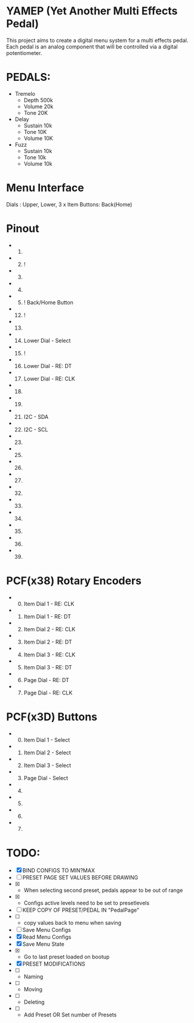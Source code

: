 # YAMEP (Yet Another Multi Effects Pedal)

This project aims to create a digital menu system for a multi effects pedal.
Each pedal is an analog component that will be controlled via a digital potentiometer. 
 
# PEDALS:
- Tremelo
    - Depth 500k
    - Volume 20k
    - Tone 20K
- Delay
    - Sustain 10k
    - Tone 10K
    - Volume 10K
- Fuzz
    - Sustain 10k
    - Tone 10k
    - Volume 10k

# Menu Interface

Dials : Upper, Lower, 3 x Item
Buttons: Back(Home)

# Pinout

- 1. 
- 2. ! 
- 3. 
- 4. 
- 5. ! Back/Home Button
- 12. ! 
- 13. 
- 14. Lower Dial - Select
- 15. !
- 16. Lower Dial - RE: DT
- 17. Lower Dial - RE: CLK
- 18. 
- 19. 
- 21. I2C - SDA
- 22. I2C - SCL
- 23. 
- 25. 
- 26. 
- 27. 
- 32. 
- 33. 
- 34. 
- 35. 
- 36. 
- 39. 

# PCF(x38) Rotary Encoders

- 0. Item Dial 1 - RE: CLK
- 1. Item Dial 1 - RE: DT
- 2. Item Dial 2 - RE: CLK
- 3. Item Dial 2 - RE: DT
- 4. Item Dial 3 - RE: CLK
- 5. Item Dial 3 - RE: DT
- 6. Page Dial - RE: DT
- 7. Page Dial - RE: CLK

# PCF(x3D) Buttons

- 0. Item Dial 1 - Select
- 1. Item Dial 2 - Select
- 2. Item Dial 3 - Select
- 3. Page Dial - Select
- 4. 
- 5. 
- 6. 
- 7. 

# TODO:
- [x] BIND CONFIGS TO MIN?MAX
- [ ] PRESET PAGE SET VALUES BEFORE DRAWING
- [x] - When selecting second preset, pedals appear to be out of range
- [X] - Configs active levels need to be set to presetlevels
- [ ] KEEP COPY OF PRESET/PEDAL IN "PedalPage"
- [ ] - copy values back to menu when saving
- [ ] Save Menu Configs
- [x] Read Menu Configs
- [X] Save Menu State
- [X] - Go to last preset loaded on bootup
- [X] PRESET MODIFICATIONS
- [ ] - Naming
- [ ] - Moving
- [ ] - Deleting
- [ ] - Add Preset OR Set number of Presets


